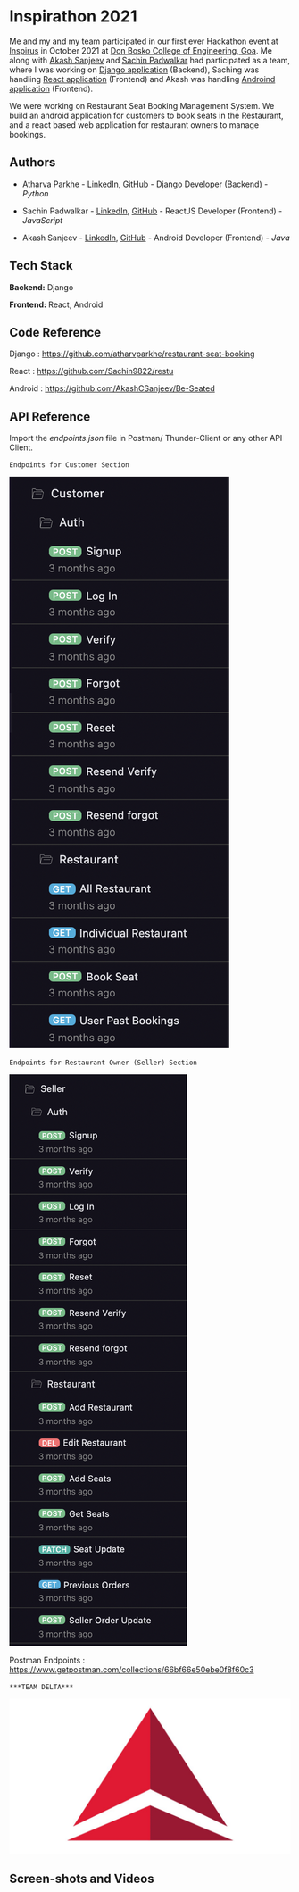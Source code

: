 
# Inspirathon 2021

Me and my and my team participated in our first ever Hackathon event at [Inspirus](https://www.linkedin.com/feed/hashtag/?keywords=inspirus2k21) in October 2021 at [Don Bosko College of Engineering, Goa](https://www.linkedin.com/school/don-bosco-college-of-engineering-fatorda-goa/). 
Me along with [Akash Sanjeev](https://www.linkedin.com/in/akash-sanjeev-37436a1b5/) and [Sachin Padwalkar](https://www.linkedin.com/in/sachin-padwalkar-a265291ba/) had participated as a team, where I was working on [Django application](https://github.com/atharvparkhe/restaurant-seat-booking) (Backend), Saching was handling [React application](https://github.com/Sachin9822/restu) (Frontend) and Akash was handling [Androind application](https://github.com/AkashCSanjeev/Be-Seated) (Frontend).

We were working on Restaurant Seat Booking Management System.
We build an android application for customers to book seats in the Restaurant, and a react based web application for restaurant owners to manage bookings.


## Authors

- Atharva Parkhe -  [LinkedIn](https://www.linkedin.com/in/atharva-parkhe-3283b2202/), [GitHub](https://github.com/atharvparkhe) -  Django Developer (Backend)  -  *Python*

- Sachin Padwalkar - [LinkedIn](https://www.linkedin.com/in/sachin-padwalkar-a265291ba/), [GitHub](https://github.com/Sachin9822)  -  ReactJS Developer (Frontend)  -  *JavaScript*

- Akash Sanjeev - [LinkedIn](https://www.linkedin.com/in/akash-sanjeev-37436a1b5/), [GitHub](https://github.com/AkashCSanjeev)  -  Android Developer (Frontend)  -  *Java*

## Tech Stack

**Backend:** Django

**Frontend:** React, Android

## Code Reference

Django : https://github.com/atharvparkhe/restaurant-seat-booking

React : https://github.com/Sachin9822/restu

Android : https://github.com/AkashCSanjeev/Be-Seated

## API Reference

Import the *endpoints.json* file in Postman/ Thunder-Client or any other API Client.

    Endpoints for Customer Section

![Customer](docs/ss1.png)

    Endpoints for Restaurant Owner (Seller) Section

![Seller](docs/ss2.png)

Postman Endpoints : https://www.getpostman.com/collections/66bf66e50ebe0f8f60c3

    ***TEAM DELTA***

![Customer](docs/logo.jpeg)

## Screen-shots and Videos

